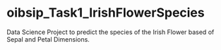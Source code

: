 # oibsip_Task1_IrishFlowerSpecies
Data Science Project to predict the species of the Irish Flower based of Sepal and Petal Dimensions.
